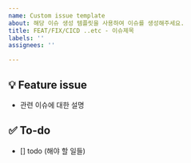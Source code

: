 ```yaml
---
name: Custom issue template
about: 해당 이슈 생성 템플릿을 사용하여 이슈를 생성해주세요.
title: FEAT/FIX/CICD ..etc - 이슈제목
labels: ''
assignees: ''

---
```


## 💡 Feature issue
- 관련 이슈에 대한 설명

## ✅ To-do
- [] todo (해야 할 일들)
